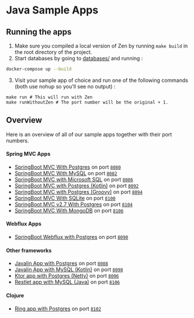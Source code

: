 # Java Sample Apps

## Running the apps
1. Make sure you compiled a local version of Zen by running `make build` in the root directory of the project.
2. Start databases by going to [databases/](./databases/) and running :
```bash
docker-compose up --build
```
3. Visit your sample app of choice and run one of the following commands (both use nohup so you'll see no output) :
```shell
make run # This will run with Zen
make runWithoutZen # The port number will be the original + 1.
```

## Overview
Here is an overview of all of our sample apps together with their port numbers.

#### Spring MVC Apps
- [SpringBoot MVC With Postgres](./SpringBootPostgres) on port [`8080`](http://localhost:8080/)
- [SpringBoot MVC With MySQL](./SpringBootMySQL) on port [`8082`](http://localhost:8082/)
- [SpringBoot MVC with Microsoft SQL](./SpringBootMSSQL) on port [`8086`](http://localhost:8086/)
- [SpringBoot MVC with Postgres (Kotlin)](./SpringMVCPostgresKotlin) on port [`8092`](http://localhost:8092/)
- [SpringBoot MVC with Postgres (Groovy)](./SpringMVCPostgresGroovy) on port [`8094`](http://localhost:8094/)
- [SpringBoot MVC With SQLite](./SpringBootSQLite) on port [`8100`](http://localhost:8100/)
- [SpringBoot MVC v2.7 With Postgres](./SpringBoot2.7Postgres) on port [`8104`](http://localhost:8104/)
- [SpringBoot MVC With MongoDB](./SpringBootMongo) on port [`8106`](http://localhost:8106/)

#### Webflux Apps
- [SpringBoot Webflux with Postgres](./SpringWebfluxSampleApp) on port [`8090`](http://localhost:8090/)

#### Other frameworks
- [Javalin App with Postgres](./JavalinPostgres) on port [`8088`](http://localhost:8088/)
- [Javalin App with MySQL (Kotlin)](./JavalinMySQLKotlin/) on port [`8098`](http://localhost:8098)
- [Ktor app with Postgres (Netty)](./KtorPostgresNetty) on port [`8096`](http://localhost:8096)
- [Restlet app with MySQL (Java)](./JavaRestletMySQL/) on port [`8106`](http://localhost:8106)

#### Clojure
- [Ring app with Postgres](./RingClojurePostgres) on port [`8102`](http://localhost:8102/)
